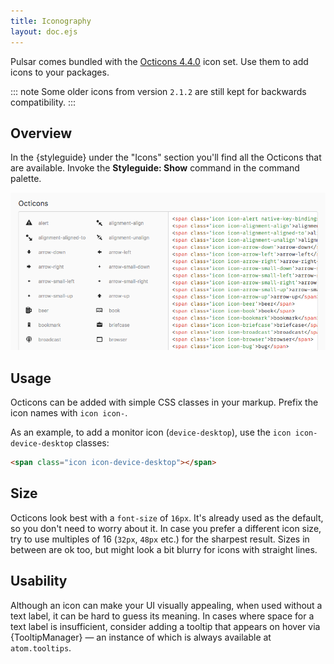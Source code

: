 ```yaml
---
title: Iconography
layout: doc.ejs
---
```


Pulsar comes bundled with the [Octicons 4.4.0](https://github.com/github/octicons/tree/v4.4.0)
icon set. Use them to add icons to your packages.

::: note
Some older icons from version `2.1.2` are still kept for backwards compatibility.
:::

## Overview

In the {styleguide} under the "Icons" section you'll find all the Octicons that are available. Invoke the **Styleguide: Show** command in the command palette.

![Octicons in the Styleguide](/img/atom/iconography.png "Octicons in the Styleguide")

## Usage

Octicons can be added with simple CSS classes in your markup. Prefix the icon names with `icon icon-`.

As an example, to add a monitor icon (`device-desktop`), use the `icon icon-device-desktop` classes:

```html
<span class="icon icon-device-desktop"></span>
```

## Size

Octicons look best with a `font-size` of `16px`. It's already used as the default, so you don't need to worry about it. In case you prefer a different icon size, try to use multiples of 16 (`32px`, `48px` etc.) for the sharpest result. Sizes in between are ok too, but might look a bit blurry for icons with straight lines.

## Usability

Although an icon can make your UI visually appealing, when used without a text label, it can be hard to guess its meaning. In cases where space for a text label is insufficient, consider adding a tooltip that appears on hover via {TooltipManager} — an instance of which is always available at `atom.tooltips`.
